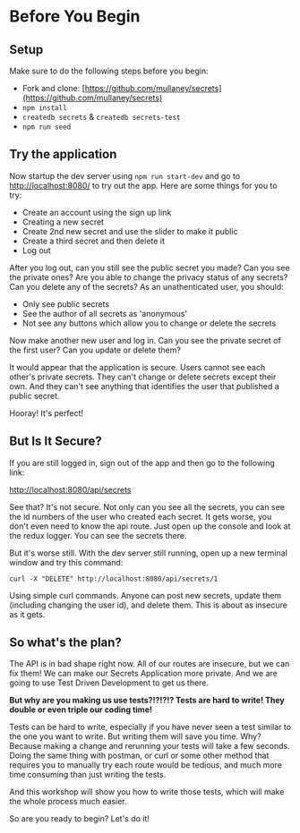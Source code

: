 # Before You Begin

## Setup

Make sure to do the following steps before you begin:

* Fork and clone: [https://github.com/mullaney/secrets](https://github.com/mullaney/secrets)
* `npm install`
* `createdb secrets` & `createdb secrets-test`
* `npm run seed`

## Try the application

Now startup the dev server using `npm run start-dev` and go to [http://localhost:8080/](http://localhost:8080/) to try out the app. Here are some things for you to try: 

* Create an account using the sign up link
* Creating a new secret
* Create 2nd new secret and use the slider to make it public
* Create a third secret and then delete it
* Log out

After you log out, can you still see the public secret you made? Can you see the private ones? Are you able to change the privacy status of any secrets? Can you delete any of the secrets? As an unathenticated user, you should:

* Only see public secrets
* See the author of all secrets as 'anonymous'
* Not see any buttons which allow you to change or delete the secrets

Now make another new user and log in. Can you see the private secret of the first user? Can you update or delete them?

It would appear that the application is secure. Users cannot see each other's private secrets. They can't change or delete secrets except their own. And they can't see anything that identifies the user that published a public secret.

Hooray! It's perfect!

## But Is It Secure?

If you are still logged in, sign out of the app and then go to the following link:

[http://localhost:8080/api/secrets](http://localhost:8080/api/secrets)

See that? It's not secure. Not only can you see all the secrets, you can see the id numbers of the user who created each secret. It gets worse, you don't even need to know the api route. Just open up the console and look at the redux logger. You can see the secrets there.

But it's worse still. With the dev server still running, open up a new terminal window and try this command:

```
curl -X "DELETE" http://localhost:8080/api/secrets/1
```
Using simple curl commands. Anyone can post new secrets, update them (including changing the user id), and delete them. This is about as insecure as it gets.

## So what's the plan?

The API is in bad shape right now. All of our routes are insecure, but we can fix them! We can make our Secrets Application more private. And we are going to use Test Driven Development to get us there.

**But why are you making us use tests?!?!?!? Tests are hard to write! They double or even triple our coding time!**

Tests can be hard to write, especially if you have never seen a test similar to the one you want to write. But writing them will save you time. Why? Because making a change and rerunning your tests will take a few seconds. Doing the same thing with postman, or curl or some other method that requires you to manually try each route would be tedious, and much more time consuming than just writing the tests.

And this workshop will show you how to write those tests, which will make the whole process much easier. 

So are you ready to begin? Let's do it!